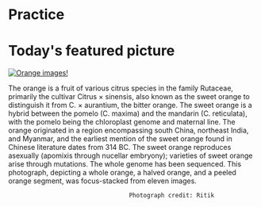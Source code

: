 # Practice

# Today's featured picture

[![Orange images!](https://user-images.githubusercontent.com/130048735/232390786-b67fac90-f7b9-425e-80e0-58d3f6fd9d22.jpg "Today's featured picture")](https://en.wikipedia.org/wiki/Main_Page)

The orange is a fruit of various citrus species in the family Rutaceae, primarily the cultivar Citrus × sinensis, also known as the sweet orange to distinguish it from C. × aurantium, the bitter orange. The sweet orange is a hybrid between the pomelo (C. maxima) and the mandarin (C. reticulata), with the pomelo being the chloroplast genome and maternal line. The orange originated in a region encompassing south China, northeast India, and Myanmar, and the earliest mention of the sweet orange found in Chinese literature dates from 314 BC. The sweet orange reproduces asexually (apomixis through nucellar embryony); varieties of sweet orange arise through mutations. The whole genome has been sequenced. This photograph, depicting a whole orange, a halved orange, and a peeled orange segment, was focus-stacked from eleven images.

                                      Photograph credit: Ritik
